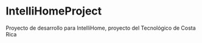 # IntelliHomeProject
Proyecto de desarrollo para IntelliHome, proyecto del Tecnológico de Costa Rica
